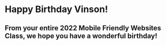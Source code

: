 # Happy Birthday Vinson!

## From your entire 2022 Mobile Friendly Websites Class, we hope you have a wonderful birthday!